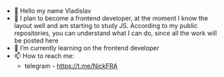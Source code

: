 - 👋 Hello my name Vladislav 
- 👀 I plan to become a frontend developer, at the moment I know the layout well and am starting to study JS. According to my public repositories, you can understand what I can do, since all the work will be posted here
- 🌱 I’m currently learning on the frontend developer
- 📫 How to reach me: 
  - telegram - https://t.me/NickFRA
